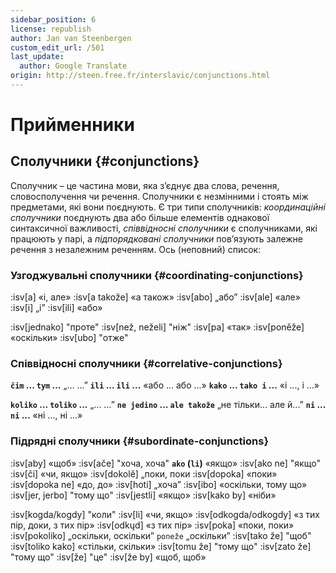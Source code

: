 ```yaml
---
sidebar_position: 6
license: republish
author: Jan van Steenbergen
custom_edit_url: /501
last_update:
  author: Google Translate
origin: http://steen.free.fr/interslavic/conjunctions.html
---
```


# Прийменники

## Сполучники \{#conjunctions}

Сполучник – це частина мови, яка з’єднує два слова, речення, словосполучення чи речення. Сполучники є незмінними і стоять між предметами, які вони поєднують. Є три типи сполучників: _координаційні сполучники_ поєднують два або більше елементів однакової синтаксичної важливості, _співвідносні сполучники_ є сполучниками, які працюють у парі, а _підпорядковані сполучники_ пов’язують залежне речення з незалежним реченням. Ось (неповний) список:

### Узгоджувальні сполучники \{#coordinating-conjunctions}

:isv[a] «і, але»
:isv[a takože] «а також»
:isv[abo] „або”
:isv[ale] «але»
:isv[i] „і”
:isv[ili] «або»

:isv[jednako] "проте"
:isv[než, neželi] "ніж"
:isv[pa] «так»
:isv[poněže] «оскільки»
:isv[ubo] "отже"

### Співвідносні сполучники \{#correlative-conjunctions}

**`čim` ... `tym` ...** „... ...”
**`ili` ... `ili` ...** «або ... або ...»
**`kako` ... `tako i` ...** «і ..., і ...»

**`koliko` ... `toliko` ...** „... ...”
**`ne jedino` ... `ale takože`** „не тільки... але й...”
**`ni` ... `ni` ...** «ні ..., ні ...»

### Підрядні сполучники \{#subordinate-conjunctions}

:isv[aby] «щоб»
:isv[ače] "хоча, хоча"
**`ako` (`li`)** «якщо»
:isv[ako ne] "якщо"
:isv[či] «чи, якщо»
:isv[dokolě] „поки, поки
:isv[dopoka] «поки»
:isv[dopoka ne] «до, до»
:isv[hoti] „хоча”
:isv[ibo] «оскільки, тому що»
:isv[jer, jerbo] "тому що"
:isv[jestli] «якщо»
:isv[kako by] «ніби»

:isv[kogda/kogdy] "коли"
:isv[li] «чи, якщо»
:isv[odkogda/odkogdy] «з тих пір, доки, з тих пір»
:isv[odkųd] «з тих пір»
:isv[poka] «поки, поки»
:isv[pokoliko] „оскільки, оскільки” `poneže` „оскільки”
:isv[tako že] "щоб"
:isv[toliko kako] «стільки, скільки»
:isv[tomu že] "тому що"
:isv[zato že] "тому що"
:isv[že] "це"
:isv[že by] «щоб, щоб»

